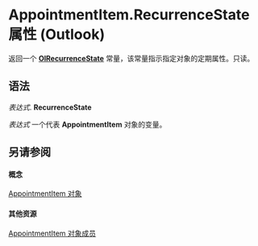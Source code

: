 
# AppointmentItem.RecurrenceState 属性 (Outlook)

返回一个  **[OlRecurrenceState](4b9be4ca-3094-8f0f-6406-978635795aaa.md)** 常量，该常量指示指定对象的定期属性。只读。


## 语法

 _表达式_. **RecurrenceState**

 _表达式_ 一个代表 **AppointmentItem** 对象的变量。


## 另请参阅


#### 概念


[AppointmentItem 对象](204a409d-654e-27aa-643a-8344c631b82d.md)
#### 其他资源


[AppointmentItem 对象成员](c72c459d-6d3c-7a05-aa4a-b1b767ddc0b2.md)